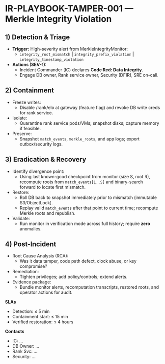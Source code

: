 # IR-PLAYBOOK-TAMPER-001 — Merkle Integrity Violation

## 1) Detection & Triage
- **Trigger:** High-severity alert from MerkleIntegrityMonitor:
  - `integrity_root_mismatch` | `integrity_prefix_violation` | `integrity_timestamp_violation`
- **Actions (SEV-1):**
  - Incident Commander (IC) declares **Code Red: Data Integrity**.
  - Engage DB owner, Rank service owner, Security (DFIR), SRE on-call.

## 2) Containment
- Freeze writes:
  - Disable /rank/elo at gateway (feature flag) and revoke DB write creds for rank service.
- Isolate:
  - Quarantine rank service pods/VMs; snapshot disks; capture memory if feasible.
- Preserve:
  - Snapshot `match_events`, `merkle_roots`, and app logs; export outbox/security logs.

## 3) Eradication & Recovery
- Identify divergence point:
  - Using last known-good checkpoint from monitor (size S, root R), recompute roots from `match_events[1..S]` and binary-search forward to locate first mismatch.
- Restore:
  - Roll DB back to snapshot immediately prior to mismatch (immutable S3/ObjectLock).
  - Replay valid `match_events` after that point to current time; recompute Merkle roots and republish.
- Validate:
  - Run monitor in verification mode across full history; require **zero** anomalies.

## 4) Post-Incident
- Root Cause Analysis (RCA):
  - Was it data tamper, code path defect, clock abuse, or key compromise?
- Remediation:
  - Tighten privileges; add policy/controls; extend alerts.
- Evidence package:
  - Bundle monitor alerts, recomputation transcripts, restored roots, and operator actions for audit.

**SLAs**
- Detection: ≤ 5 min
- Containment start: ≤ 15 min
- Verified restoration: ≤ 4 hours

**Contacts**
- IC: …
- DB Owner: …
- Rank Svc: …
- Security: …
